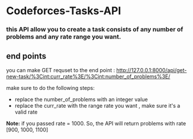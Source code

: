 # Codeforces-Tasks-API

### this API allow you to create a task consists of any number of problems and any rate range you want.

## end points
you can make GET requset to the end point : http://127.0.0.1:8000/api/get-new-task/%3Cint:curr_rate%3E/%3Cint:number_of_problems%3E/

make sure to do the following steps:
- replace the number_of_problems with an integer value
- replace the curr_rate with the range rate you want , make sure it's a valid rate

**Note:** if you passed rate = 1000. So, the API will return problems with rate [900, 1000, 1100]
